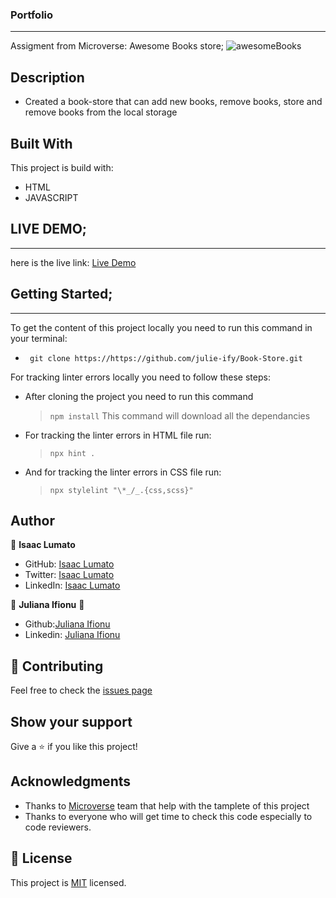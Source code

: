 ###  Portfolio
---
Assigment from Microverse: Awesome Books store;
![awesomeBooks](https://user-images.githubusercontent.com/75973193/128710198-99b14fb4-0403-46d4-88de-24e82641b1ee.png)


## Description

- Created a book-store that can add new books, remove books, store and remove books from the local storage

## Built With

This project is build with:
- HTML
- JAVASCRIPT

## LIVE DEMO;
---
here is the live link: [Live Demo](https://julie-ify.github.io/Book-Store/)

## Getting Started;
---

To get the content of this project locally you need to run this command in your terminal:

- ` git clone https://https://github.com/julie-ify/Book-Store.git`


For tracking linter errors locally you need to follow these steps:


- After cloning the project you need to run this command

  > `npm install`
  > This command will download all the dependancies 


- For tracking the linter errors in HTML file run:

  > `npx hint .`

- And for tracking the linter errors in CSS file run:
  > `npx stylelint "\*_/_.{css,scss}"`

## Author

👤 **Isaac Lumato**

- GitHub: [Isaac Lumato](https://github.com/isaka-lumato)
- Twitter: [Isaac Lumato](https://twitter.com/lm10skilly)
- LinkedIn: [Isaac Lumato](https://www.linkedin.com/in/isaka-william-90773020b/)

👤 **Juliana Ifionu** 💖

- Github:[Juliana Ifionu](https://github.com/julie-ify)
- Linkedin: [Juliana Ifionu](https://www.linkedin.com/in/juliana-ifionu-4a9492212/)

## :handshake: Contributing

Feel free to check the [issues page](https://github.com/julie-ify/Book-Store/issues)

## Show your support

Give a :star: if you like this project!

## Acknowledgments

- Thanks to [Microverse](www.microverse.org) team that help with the tamplete of this project
- Thanks to everyone who will get time to check this code especially to code reviewers.

## 📝 License

This project is [MIT](./MIT.md) licensed.